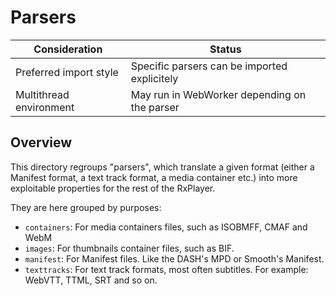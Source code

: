 # Parsers ######################################################################

| Consideration           | Status                                       |
|-------------------------|----------------------------------------------|
| Preferred import style  | Specific parsers can be imported explicitely |
| Multithread environment | May run in WebWorker depending on the parser |

## Overview ####################################################################

This directory regroups "parsers", which translate a given format (either a
Manifest format, a text track format, a media container etc.) into more
exploitable properties for the rest of the RxPlayer.

They are here grouped by purposes:
  - `containers`: For media containers files, such as ISOBMFF, CMAF and WebM
  - `images`: For thumbnails container files, such as BIF.
  - `manifest`: For Manifest files. Like the DASH's MPD or Smooth's Manifest.
  - `texttracks`: For text track formats, most often subtitles. For example:
    WebVTT, TTML, SRT and so on.
